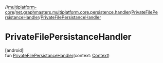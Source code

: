 //[multiplatform-core](../../../index.md)/[net.graphmasters.multiplatform.core.persistence.handler](../index.md)/[PrivateFilePersistanceHandler](index.md)/[PrivateFilePersistanceHandler](-private-file-persistance-handler.md)

# PrivateFilePersistanceHandler

[android]\
fun [PrivateFilePersistanceHandler](-private-file-persistance-handler.md)(context: [Context](https://developer.android.com/reference/kotlin/android/content/Context.html))
